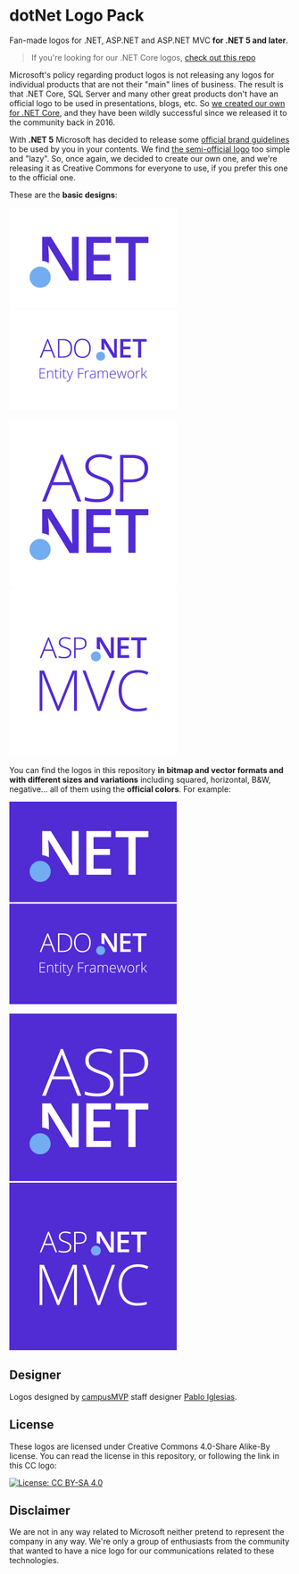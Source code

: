 # dotNet Logo Pack

Fan-made logos for .NET, ASP.NET and ASP.NET MVC **for .NET 5 and later**.

> If you're looking for our .NET Core logos, [check out this repo](https://github.com/campusMVP/dotnetCoreLogoPack)

Microsoft's policy regarding product logos is not releasing any logos for individual products that are not their "main" lines of business. The result is that .NET Core, SQL Server and many other great products don't have an official logo to be used in presentations, blogs, etc. So [we created our own for .NET Core](https://github.com/campusMVP/dotnetCoreLogoPack), and they have been wildly successful since we released it to the community back in 2016.

With **.NET 5**  Microsoft has decided to release some [official brand guidelines](https://github.com/dotnet/brand) to be used by you in your contents. We find [the semi-official logo](https://github.com/dotnet/brand/blob/master/logo/dotnet-logo.png) too simple and "lazy". So, once again, we decided to create our own one, and we're releasing it as Creative Commons for everyone to use, if you prefer this one to the official one.

These are the **basic designs**:

![.NET Logo](./.samples/dotNET.png)
![ADO.NET Entity Framework Logo](./.samples/dotNET-EF.png)

![ASP.NET Logo](./.samples/asp-dotnet.png)
![ASP.NETMVC  Logo](./.samples/asp-dotnet-mvc.png)

You can find the logos in this repository **in bitmap and vector formats and with different sizes and variations** including squared, horizontal, B&W, negative... all of them using the **official colors**. For example:

![.NET Logo](./.samples/dotNET-white.png)
![ADO.NET Entity Framework Logo](./.samples/dotNET-EF-white.png)

![ASP.NET Logo](./.samples/asp-dotnet-white.png)
![ASP.NETMVC  Logo](./.samples/asp-dotnet-mvc-white.png)


## Designer
Logos designed by [campusMVP](https://www.campusmvp.es) staff designer [Pablo Iglesias](https://twitter.com/piglesias).

## License

These logos are licensed under Creative Commons 4.0-Share Alike-By license. You can read the license in this repository, or following the link in this CC logo:

[![License: CC BY-SA 4.0](https://licensebuttons.net/l/by-sa/4.0/80x15.png)](http://creativecommons.org/licenses/by-sa/4.0/)

## Disclaimer
We are not in any way related to Microsoft neither pretend to represent the company in any way. We're only a group of enthusiasts from the community that wanted to have a nice logo for our communications related to these technologies.
